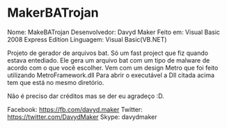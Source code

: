 # MakerBATrojan

Nome: MakeBATrojan
Desenvolvedor: Davyd Maker
Feito em: Visual Basic 2008 Express Edition
Linguagem: Visual Basic(VB.NET)

Projeto de gerador de arquivos bat. Só um fast project que fiz quando estava entediado.
Ele gera um arquivo bat com um tipo de malware de acordo com o que você escolher.
Vem com um design Metro que foi feito utilizando MetroFramework.dll
Para abrir o executável a Dll citada acima tem que está no mesmo diretório.

Não é preciso dar créditos mas se der eu agradeço :D.

Facebook: https://fb.com/davyd.maker
Twitter: https://twitter.com/DavydMaker
Skype: davydmaker
